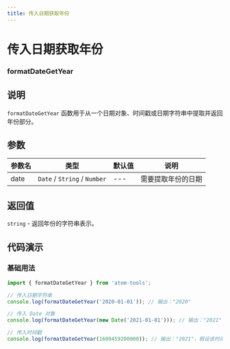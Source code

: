 ```yaml
---
title: 传入日期获取年份
---
```


# 传入日期获取年份

### formatDateGetYear

## 说明
`formatDateGetYear` 函数用于从一个日期对象、时间戳或日期字符串中提取并返回年份部分。

## 参数

| 参数名 | 类型                         | 默认值 | 说明               |
| ------ | ---------------------------- | ------ | ------------------ |
| date   | `Date` / `String` / `Number` | ---    | 需要提取年份的日期 |

## 返回值

`string` - 返回年份的字符串表示。

## 代码演示

### 基础用法

```js
import { formatDateGetYear } from 'atom-tools'; 

// 传入日期字符串
console.log(formatDateGetYear('2020-01-01')); // 输出："2020"

// 传入 Date 对象
console.log(formatDateGetYear(new Date('2021-01-01'))); // 输出："2021"

// 传入时间戳
console.log(formatDateGetYear(1609459200000)); // 输出："2021"，假设该时间戳对应的日期是 2021-01-01
```